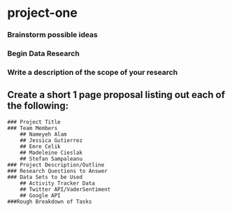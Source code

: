 # project-one

### Brainstorm possible ideas 
### Begin Data Research
### Write a description of the scope of your research

## Create a short 1 page proposal listing out each of the following:
	### Project Title 
	### Team Members
		## Nameyeh Alam
		## Jessica Gutierrez
		## Emre Celik
		## Madeleine Cieslak
		## Stefan Sampaleanu
	### Project Description/Outline
	### Research Questions to Answer
	### Data Sets to be Used
		## Activity Tracker Data 
		## Twitter API/VaderSentiment 
		## Google API
	###Rough Breakdown of Tasks 
